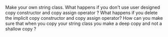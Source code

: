 
Make your own string class.
What happens if you don't use user designed copy constructor and copy assign operator ?
What happens if you delete the implicit copy constructor and copy assign operator?
How can you make sure that when you copy your string class you make a deep copy and not a shallow copy ?